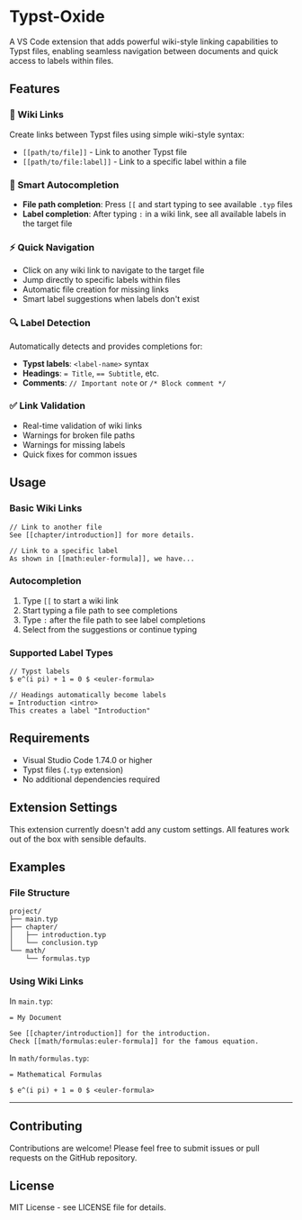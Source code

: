 # Typst-Oxide

A VS Code extension that adds powerful wiki-style linking capabilities to Typst files, enabling seamless navigation between documents and quick access to labels within files.

## Features

### 🔗 Wiki Links

Create links between Typst files using simple wiki-style syntax:

- `[[path/to/file]]` - Link to another Typst file
- `[[path/to/file:label]]` - Link to a specific label within a file

### 🎯 Smart Autocompletion

- **File path completion**: Press `[[` and start typing to see available `.typ` files
- **Label completion**: After typing `:` in a wiki link, see all available labels in the target file

### ⚡ Quick Navigation

- Click on any wiki link to navigate to the target file
- Jump directly to specific labels within files
- Automatic file creation for missing links
- Smart label suggestions when labels don't exist

### 🔍 Label Detection

Automatically detects and provides completions for:

- **Typst labels**: `<label-name>` syntax
- **Headings**: `= Title`, `== Subtitle`, etc.
- **Comments**: `// Important note` or `/* Block comment */`

### ✅ Link Validation

- Real-time validation of wiki links
- Warnings for broken file paths
- Warnings for missing labels
- Quick fixes for common issues

## Usage

### Basic Wiki Links

```typst
// Link to another file
See [[chapter/introduction]] for more details.

// Link to a specific label
As shown in [[math:euler-formula]], we have...
```

### Autocompletion

1. Type `[[` to start a wiki link
2. Start typing a file path to see completions
3. Type `:` after the file path to see label completions
4. Select from the suggestions or continue typing

### Supported Label Types

```typst
// Typst labels
$ e^(i pi) + 1 = 0 $ <euler-formula>

// Headings automatically become labels
= Introduction <intro>
This creates a label "Introduction"
```

## Requirements

- Visual Studio Code 1.74.0 or higher
- Typst files (`.typ` extension)
- No additional dependencies required

## Extension Settings

This extension currently doesn't add any custom settings. All features work out of the box with sensible defaults.

## Examples

### File Structure

```text
project/
├── main.typ
├── chapter/
│   ├── introduction.typ
│   └── conclusion.typ
└── math/
    └── formulas.typ
```

### Using Wiki Links

In `main.typ`:

```typst
= My Document

See [[chapter/introduction]] for the introduction.
Check [[math/formulas:euler-formula]] for the famous equation.
```

In `math/formulas.typ`:

```typst
= Mathematical Formulas

$ e^(i pi) + 1 = 0 $ <euler-formula>
```

---

## Contributing

Contributions are welcome! Please feel free to submit issues or pull requests on the GitHub repository.

## License

MIT License - see LICENSE file for details.

